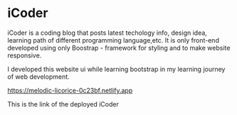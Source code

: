 # iCoder

iCoder is a coding blog that posts latest techology info, design idea, learning path of different programming language,etc. It is only front-end developed using only Boostrap - framework for styling and to make website responsive.

I developed this website ui while learning bootstrap in my learning journey of web development.


https://melodic-licorice-0c23bf.netlify.app

This is the link of the deployed iCoder
